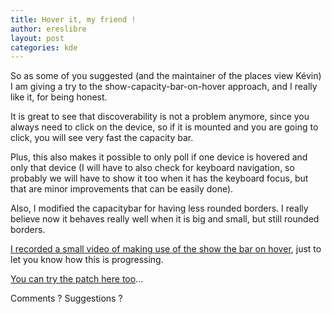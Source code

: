 ```yaml
---
title: Hover it, my friend !
author: ereslibre
layout: post
categories: kde
---
```

So as some of you suggested (and the maintainer of the places view Kévin) I am giving a try to the show-capacity-bar-on-hover approach, and I really like it, for being honest.

It is great to see that discoverability is not a problem anymore, since you always need to click on the device, so if it is mounted and you are going to click, you will see very fast the capacity bar.

Plus, this also makes it possible to only poll if one device is hovered and only that device (I will have to also check for keyboard navigation, so probably we will have to show it too when it has the keyboard focus, but that are minor improvements that can be easily done).

Also, I modified the capacitybar for having less rounded borders. I really believe now it behaves really well when it is big and small, but still rounded borders.

[I recorded a small video of making use of the show the bar on hover][1], just to let you know how this is progressing.

 [1]: http://media.ereslibre.es/2008/08/capacitybarfileplaces.ogg

[You can try the patch here too][2]…

 [2]: http://media.ereslibre.es/2008/08/kdelibs-fileplaces.diff

Comments ? Suggestions ?
